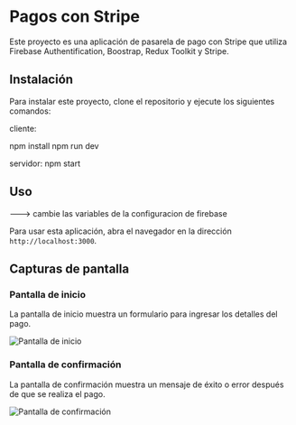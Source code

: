 # Pagos con Stripe

Este proyecto es una aplicación de pasarela de pago con Stripe que utiliza Firebase Authentification, Boostrap, Redux Toolkit y Stripe.

## Instalación

Para instalar este proyecto, clone el repositorio y ejecute los siguientes comandos:

cliente:

npm install 
npm run dev

servidor:
npm start

## Uso
---> cambie las variables de la configuracion de firebase

Para usar esta aplicación, abra el navegador en la dirección `http://localhost:3000`.

## Capturas de pantalla

### Pantalla de inicio

La pantalla de inicio muestra un formulario para ingresar los detalles del pago.

![Pantalla de inicio](screenshots/home.png)

### Pantalla de confirmación

La pantalla de confirmación muestra un mensaje de éxito o error después de que se realiza el pago.

![Pantalla de confirmación](screenshots/confirmation.png)
